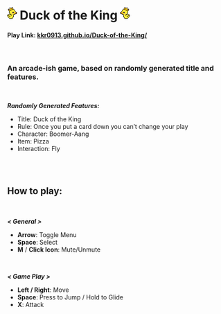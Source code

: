 # **![](https://github.com/kkr0913/Duck-of-the-King/blob/gh-pages/duck_fly1.png) Duck of the King ![](https://github.com/kkr0913/Duck-of-the-King/blob/gh-pages/duck_fly1_flip.png)**
#### Play Link: [kkr0913.github.io/Duck-of-the-King/](kkr0913.github.io/Duck-of-the-King/)
<br />

### An arcade-ish game, based on randomly generated title and features.
<br />

***Randomly Generated Features:***
- Title: Duck of the King
- Rule: Once you put a card down you can’t change your play
- Character: Boomer-Aang
- Item: Pizza
- Interaction: Fly
<br />
<br />

## **How to play:**
<br />

***< General >***
- **Arrow**: Toggle Menu
- **Space**: Select
- **M** / **Click Icon**: Mute/Unmute
<br />

***< Game Play >***
- **Left / Right**: Move
- **Space**: Press to Jump / Hold to Glide
- **X**: Attack

